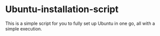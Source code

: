 # Ubuntu-installation-script
This is a simple script for you to fully set up Ubuntu in one go, all with a simple execution.
